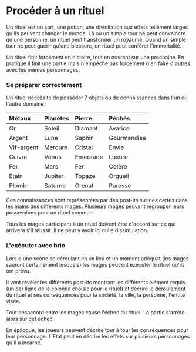 # Procéder à un rituel

Un rituel est un sort, une potion, une divinitation aux effets tellement larges qu'ils peuvent changer le monde. Là où un simple tour ne peut convaincre qu'une personne, un rituel peut transformer un royaume. Quand un simple tour ne peut guérir qu'une blessure, un rituel peut  conférer l'immortalité.

Un rituel finit forcément en histoire, tout en ouvrant sur une prochaine. En pratique il finit une partie mais n'empêche pas forcément d'en faire d'autres avec les mêmes personnages.

### Se préparer correctement

Un rituel nécessite de posséder 7 objets ou de connaissances dans l'un ou l'autre domaine :

| Métaux | Planètes | Pierre | Péchés |
| :--- | :--- | :--- | :--- |
| Or | Soleil | Diamant | Avarice |
| Argent | Lune | Saphir | Gourmandise |
| Vif-argent | Mercure | Cristal | Envie |
| Cuivre | Vénus | Emeraude | Luxure |
| Fer | Mars | Fer | Colère |
| Etain | Jupiter | Topaze | Orgueil |
| Plomb | Saturne | Grenat | Paresse |

Ces connaissances sont représentées par des post-its sur des cartes dans les mains des différents mages. Plusieurs mages peuvent regrouper leurs possessions pour un rituel commun.

Tous les mages participant à un rituel doivent être d'accord sur ce qui arrivera s'il réussit. Il ne peut y avoir ici nulle dissimulation.

### L'exécuter avec brio

Lors d'une scène se déroulant en un lieu et un moment adéquat \(les mages sauront certainement lesquels\) les mages peuvent exécuter le rituel qu'ils ont prévu.

Il vont révéler les différents post-its montrant les différents élément requis \(un par ligne de la colonne choisie pour le rituel\) et décrire le déroulement du rituel et ses conséquences pour la société, la ville, la personne, l'entité visée.

Tout désaccord entre les mages cause l'échec du rituel. La partie s'arrête alors sur cet échec.

En épilogue, les joueurs peuvent décrire tour à tour les conséquences pour leur personnage. L'Etat peut en décrire les effets sur plusieurs personnages qu'il a incarné.

